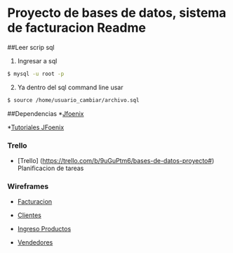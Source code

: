 Proyecto de bases de datos, sistema de facturacion Readme
================================
##Leer scrip sql
1) Ingresar a sql 
```sh
$ mysql -u root -p
```
2) Ya dentro del sql command line usar
```sh
$ source /home/usuario_cambiar/archivo.sql
```

##Dependencias
*[Jfoenix](https://github.com/jfoenixadmin/JFoenix)

*[Tutoriales JFoenix](https://www.youtube.com/watch?v=1jiuM-gNyBc&list=PLhs1urmduZ29LNYi_MaoU60JemQ6Aei6A)


### Trello
* [Trello] (https://trello.com/b/9uGuPtm6/bases-de-datos-proyecto#) Planificacion de tareas

### Wireframes
* [Facturacion](https://drive.google.com/file/d/0B5eV7W42S7ndTTRWWDk5U0l0Y1k/view?usp=sharing)

* [Clientes](https://drive.google.com/file/d/0B5eV7W42S7ndLV95SmNPVkhKUTQ/view?usp=sharing)

* [Ingreso Productos](https://drive.google.com/file/d/0B5eV7W42S7ndVmF0REktSm51V1U/view?usp=sharing)

* [Vendedores](https://drive.google.com/file/d/0B5eV7W42S7ndQWVtcHRGWXh3Mjg/view?usp=sharing) 


